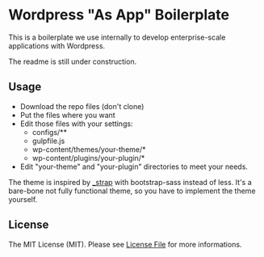 # Wordpress "As App" Boilerplate

This is a boilerplate we use internally to develop enterprise-scale applications with Wordpress.

The readme is still under construction.

## Usage
- Download the repo files (don't clone)
- Put the files where you want
- Edit those files with your settings:
	- configs/**
	- gulpfile.js
	- wp-content/themes/your-theme/*
	- wp-content/plugins/your-plugin/*
- Edit "your-theme" and "your-plugin" directories to meet your needs.

The theme is inspired by [_strap](https://github.com/ptbello/_strap) with bootstrap-sass instead of less. It's a bare-bone not fully functional theme, so you have to implement the theme yourself.

## License
The MIT License (MIT). Please see [License File](https://github.com/wagaweb/wordpress-as-app-boilerplate/blob/master/LICENSE) for more informations.